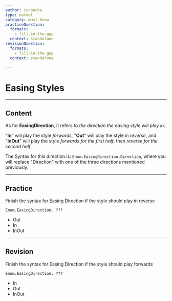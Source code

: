 ```yaml
---
author: junoocha
type: normal
category: must-know
practiceQuestion:
  formats:
    - fill-in-the-gap
  context: standalone
revisionQuestion:
  formats:
    - fill-in-the-gap
  context: standalone

---
```


# Easing Styles
---

## Content

As for **EasingDirection**, it refers to *the direction the easing style will play in*. 

"**In**" will play the style *forwards*, "**Out**" will play the style in *reverse*, and "**InOut**" will play the style *forwards for the first half*, then *reverse for the second half*.

The Syntax for this direction is: `Enum.EasingDirection.Direction`, where you will replace "Direction" with one of the three directions mentioned previously.

---

## Practice

Finish the syntax for Easing Direction if the style should play in reverse

`Enum.EasingDirection. ??? `

- Out
- In
- InOut

---

## Revision

Finish the syntax for Easing Direction if the style should play forwards

`Enum.EasingDirection. ??? `

- In
- Out
- InOut